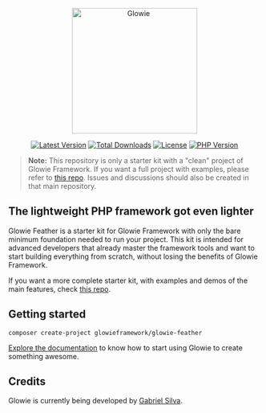 <p align="center">
    <a href="https://glowie.gabrielsilva.dev.br" target="_blank"><img src="https://i.imgur.com/z8nq945.png" alt="Glowie" width="250"/></a>
</p>

<p align="center">
    <a href="https://packagist.org/packages/glowieframework/glowie"><img src="https://img.shields.io/github/v/release/glowieframework/glowie-core" alt="Latest Version"></a>
    <a href="https://packagist.org/packages/glowieframework/glowie" target="_blank"><img src="https://img.shields.io/packagist/dt/glowieframework/glowie-core" alt="Total Downloads"></a>
    <a href="https://packagist.org/packages/glowieframework/glowie" target="_blank"><img src="https://img.shields.io/github/license/glowieframework/glowie" alt="License"></a>
    <a href="https://packagist.org/packages/glowieframework/glowie" target="_blank"><img src="https://img.shields.io/packagist/php-v/glowieframework/glowie" alt="PHP Version"></a>
</p>

> **Note:** This repository is only a starter kit with a "clean" project of Glowie Framework. If you want a full project with examples, please refer to <a href="https://github.com/glowieframework/glowie">this repo</a>. Issues and discussions should also be created in that main repository.

## The lightweight PHP framework got even lighter
Glowie Feather is a starter kit for Glowie Framework with only the bare minimum foundation needed to run your project. This kit is intended for advanced developers that already master the framework tools and want to start building everything from scratch, without losing the benefits of Glowie Framework.

If you want a more complete starter kit, with examples and demos of the main features, check <a href="https://github.com/glowieframework/glowie">this repo</a>.

## Getting started
```shell
composer create-project glowieframework/glowie-feather
```

[Explore the documentation](https://glowie.gabrielsilva.dev.br/docs) to know how to start using Glowie to create something awesome.

## Credits
Glowie is currently being developed by [Gabriel Silva](https://gabrielsilva.dev.br).